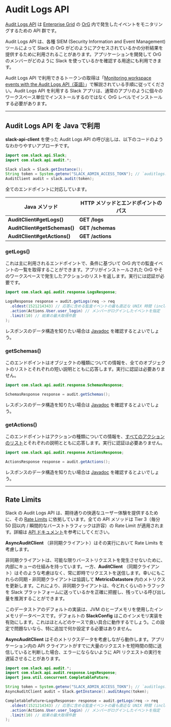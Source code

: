 # Audit Logs API

[Audit Logs API](/admins/audit-logs-api) は [Enterprise Grid](/enterprise-grid/) の [OrG](https://slack.com/intl/ja-jp/help/articles/360004150931) 内で発生したイベントをモニタリングするための API 群です。

Audit Logs API は、各種 SIEM (Security Information and Event Management) ツールによって Slack の OrG がどのようにアクセスされているかの分析結果を提供するために利用されることがあります。アプリケーションを開発して OrG のメンバーがどのように Slack を使っているかを確認する用途にも利用できます。

Audit Logs API で利用できるトークンの取得は「[Monitoring workspace events with the Audit Logs API（英語）](/admins/audit-logs-api)」で解説されている手順に従ってください。Audit Logs API を利用する Slack アプリは、通常のアプリのように個々のワークスペース単位でインストールするのではなく OrG レベルでインストールする必要があります。

---
## Audit Logs API を Java で利用

**slack-api-client** を使った Audit Logs API の呼び出しは、以下のコードのようなわかりやすいアプローチです。

```java
import com.slack.api.Slack;
import com.slack.api.audit.*;

Slack slack = Slack.getInstance();
String token = System.getenv("SLACK_ADMIN_ACCESS_TOKN"); // `auditlogs:read` scope が必要
AuditClient audit = slack.audit(token);
```

全てのエンドポイントに対応しています。

|Java メソッド|HTTP メソッドとエンドポイントのパス|
|-|-|
|**AuditClient#getLogs()**|**GET /logs**|
|**AuditClient#getSchemas()**|**GET /schemas**|
|**AuditClient#getActions()**|**GET /actions**|

### getLogs()

これは主に利用されるエンドポイントで、条件に基づいて OrG 内での監査イベントの一覧を取得することができます。アプリがインストールされた OrG やそのワークスペースで発生したアクションのリストを返します。実行には認証が必要です。

```java
import com.slack.api.audit.response.LogsResponse;

LogsResponse response = audit.getLogs(req -> req
  .oldest(1521214343) // 応答に含める監査イベントの最も直近な UNIX 時間 (inclusive)
  .action(Actions.User.user_login) // メンバーがログインしたイベントを指定
  .limit(10) // 結果の最大取得件数
);
```

レスポンスのデータ構造を知りたい場合は [Javadoc](https://oss.sonatype.org/service/local/repositories/releases/archive/com/slack/api/slack-api-client/sdkLatestVersion/slack-api-client-sdkLatestVersion-javadoc.jar/!/com/slack/api/audit/response/LogsResponse.html) を確認するとよいでしょう。

### getSchemas()

このエンドポイントはオブジェクトの種類についての情報を、全てのオブジェクトのリストとそれぞれの短い説明とともに応答します。実行に認証は必要ありません。

```java
import com.slack.api.audit.response.SchemasResponse;

SchemasResponse response = audit.getSchemas();
```

レスポンスのデータ構造を知りたい場合は [Javadoc](https://oss.sonatype.org/service/local/repositories/releases/archive/com/slack/api/slack-api-client/sdkLatestVersion/slack-api-client-sdkLatestVersion-javadoc.jar/!/com/slack/api/audit/response/SchemasResponse.html) を確認するとよいでしょう。

### getActions()

このエンドポイントはアクションの種類についての情報を、[すべてのアクションのリスト](https://oss.sonatype.org/service/local/repositories/releases/archive/com/slack/api/slack-api-client/sdkLatestVersion/slack-api-client-sdkLatestVersion-javadoc.jar/!/com/slack/api/audit/Actions.html)とそれぞれの説明とともに応答します。実行に認証は必要ありません。

```java
import com.slack.api.audit.response.ActionsResponse;

ActionsResponse response = audit.getActions();
```

レスポンスのデータ構造を知りたい場合は [Javadoc](https://oss.sonatype.org/service/local/repositories/releases/archive/com/slack/api/slack-api-client/sdkLatestVersion/slack-api-client-sdkLatestVersion-javadoc.jar/!/com/slack/api/audit/response/ActionsResponse.html) を確認するとよいでしょう。

---
## Rate Limits

Slack の Audit Logs API は、期待通りの快適なユーザー体験を提供するために、その [Rate Limits](/apis/web-api/rate-limits) に依拠しています。全ての API メソッドは Tier 3（毎分 50 回以内 / 瞬間的なバーストトラフィックは許容）の Rate Limit が適用されます。詳細は [API ドキュメント](/admins/audit-logs-api)を参考にしてください。

**AsyncAuditClient** （非同期クライアント）はその実行において Rate Limits を考慮します。

非同期クライアントは、可能な限りバーストリクエストを発生させないために、内部にキューの仕組みを持っています。一方、**AuditClient** （同期クライアント）はそのような考慮はなく、常に即時でリクエストを送信します。幸いにもこれらの同期・非同期クライアントは協調して **MetricsDatastore** 内のメトリクスを更新します。これにより、非同期クライアントは、今どれくらいのトラフックを Slack プラットフォームに送っているかを正確に把握し、残っている呼び出し量を推測することができます。

このデータストアのデフォルトの実装は、JVM のヒープメモリを使用したインメモリデータベースです。デフォルトの **SlackConfig** はこのインメモリ実装を有効にします。これはほとんどのケースで良い具合に動作するでしょう。この設定で問題ないなら、特に追加で何か設定する必要はありません。

**AsyncAuditClient** はそのメトリクスデータを考慮しながら動作します。アプリケーション内の API クライアントがすでに大量のリクエストを短時間の間に送信していると判断した場合、エラーにならないように API リクエストの実行を遅延させることがあります。

```java
import com.slack.api.audit.*;
import com.slack.api.audit.response.LogsResponse;
import java.util.concurrent.CompletableFuture;

String token = System.getenv("SLACK_ADMIN_ACCESS_TOKN"); // `auditlogs:read` scope が必要
AsyncAuditClient audit = Slack.getInstance().auditAsync(token);

CompletableFuture<LogsResponse> response = audit.getLogs(req -> req
  .oldest(1521214343) // 応答に含める監査イベントの最も直近な UNIX 時間 (inclusive)
  .action(Actions.User.user_login) // メンバーがログインしたイベントを指定
  .limit(10) // 結果の最大取得件数
);
```